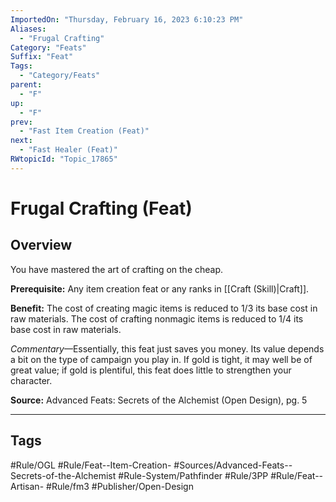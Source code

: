```yaml
---
ImportedOn: "Thursday, February 16, 2023 6:10:23 PM"
Aliases:
  - "Frugal Crafting"
Category: "Feats"
Suffix: "Feat"
Tags:
  - "Category/Feats"
parent:
  - "F"
up:
  - "F"
prev:
  - "Fast Item Creation (Feat)"
next:
  - "Fast Healer (Feat)"
RWtopicId: "Topic_17865"
---
```

# Frugal Crafting (Feat)
## Overview
You have mastered the art of crafting on the cheap.

**Prerequisite:** Any item creation feat or any ranks in [[Craft (Skill)|Craft]].

**Benefit:** The cost of creating magic items is reduced to 1/3 its base cost in raw materials. The cost of crafting nonmagic items is reduced to 1/4 its base cost in raw materials.

*Commentary*—Essentially, this feat just saves you money. Its value depends a bit on the type of campaign you play in. If gold is tight, it may well be of great value; if gold is plentiful, this feat does little to strengthen your character.

**Source:** Advanced Feats: Secrets of the Alchemist (Open Design), pg. 5


---
## Tags
#Rule/OGL #Rule/Feat--Item-Creation- #Sources/Advanced-Feats--Secrets-of-the-Alchemist #Rule-System/Pathfinder #Rule/3PP #Rule/Feat--Artisan- #Rule/fm3 #Publisher/Open-Design

